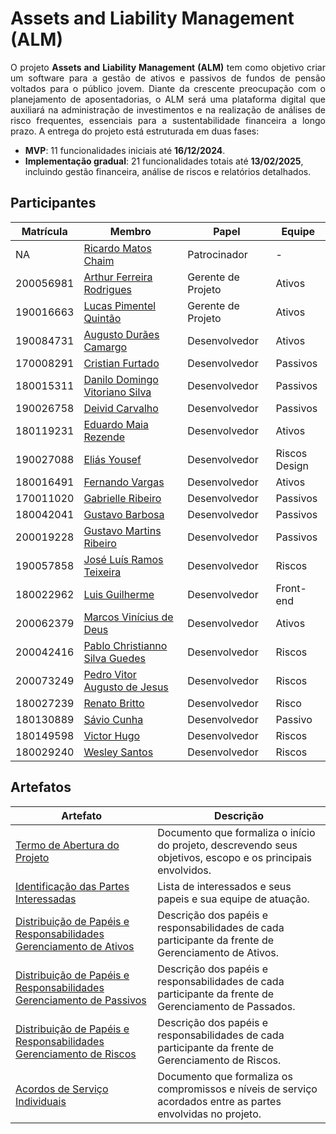 # Assets and Liability Management (ALM)

<p align="justify">
    O projeto <strong>Assets and Liability Management (ALM)</strong> tem como objetivo criar um software para a gestão de ativos e passivos de fundos de pensão voltados para o público jovem. Diante da crescente preocupação com o planejamento de aposentadorias, o ALM será uma plataforma digital que auxiliará na administração de investimentos e na realização de análises de risco frequentes, essenciais para a sustentabilidade financeira a longo prazo. 
    A entrega do projeto está estruturada em duas fases: 
    <ul>
        <li><strong>MVP</strong>: 11 funcionalidades iniciais até <strong>16/12/2024</strong>.</li>
        <li><strong>Implementação gradual</strong>: 21 funcionalidades totais até <strong>13/02/2025</strong>, incluindo gestão financeira, análise de riscos e relatórios detalhados.</li>
    </ul>
</p>


## Participantes

| Matrícula | Membro                                 | Papel              | Equipe             |
| --------- | -------------------------------------- | ------------------ | ------------------ |
| NA        | [Ricardo Matos Chaim][rmc]             | Patrocinador       | -                  |
| 200056981 | [Arthur Ferreira Rodrigues][afr]       | Gerente de Projeto | Ativos             |
| 190016663 | [Lucas Pimentel Quintão][lpq]          | Gerente de Projeto | Ativos             |
| 190084731 | [Augusto Durães Camargo][adc]          | Desenvolvedor      | Ativos             |
| 170008291 | [Cristian Furtado][cf]                 | Desenvolvedor      | Passivos           |
| 180015311 | [Danilo Domingo Vitoriano Silva][ddvs] | Desenvolvedor      | Passivos           |
| 190026758 | [Deivid Carvalho][dc]                  | Desenvolvedor      | Passivos           |
| 180119231 | [Eduardo Maia Rezende][emr]            | Desenvolvedor      | Ativos             |
| 190027088 | [Eliás Yousef][ey]                     | Desenvolvedor      | Riscos <br> Design |
| 180016491 | [Fernando Vargas][fv]                  | Desenvolvedor      | Ativos             |
| 170011020 | [Gabrielle Ribeiro][gr]                | Desenvolvedor      | Passivos           |
| 180042041 | [Gustavo Barbosa][gb]                  | Desenvolvedor      | Passivos           |
| 200019228 | [Gustavo Martins Ribeiro][gmr]         | Desenvolvedor      | Passivos           |
| 190057858 | [José Luís Ramos Teixeira][jlrt]       | Desenvolvedor      | Riscos             |
| 180022962 | [Luis Guilherme][lg]                   | Desenvolvedor      | Front-end          |
| 200062379 | [Marcos Vinícius de Deus][mvd]         | Desenvolvedor      | Ativos             |
| 200042416 | [Pablo Christianno Silva Guedes][pcsg] | Desenvolvedor      | Riscos             |
| 200073249 | [Pedro Vitor Augusto de Jesus][pvaj]   | Desenvolvedor      | Riscos             |
| 180027239 | [Renato Britto][rb]                    | Desenvolvedor      | Risco              |
| 180130889 | [Sávio Cunha][sc]                      | Desenvolvedor      | Passivo            |
| 180149598 | [Victor Hugo][vh]                      | Desenvolvedor      | Riscos             |
| 180029240 | [Wesley Santos][ws]                    | Desenvolvedor      | Riscos             |
  
## Artefatos

| Artefato                                                                                                           | Descrição                                                                                                    |
| ------------------------------------------------------------------------------------------------------------------ | ------------------------------------------------------------------------------------------------------------ |
| [Termo de Abertura do Projeto](./docs/artefatos/tap.md)                                                            | Documento que formaliza o início do projeto, descrevendo seus objetivos, escopo e os principais envolvidos.  |
| [Identificação das Partes Interessadas](#participantes)                                                            | Lista de interessados e seus papeis e sua equipe de atuação.                                                 |
| [Distribuição de Papéis e Responsabilidades Gerenciamento de Ativos](./docs/artefatos/acordo-equipe_ativos.md)     | Descrição dos papéis e responsabilidades de cada participante da frente de Gerenciamento de Ativos.          |
| [Distribuição de Papéis e Responsabilidades Gerenciamento de Passivos](./docs/artefatos/acordo-equipe_passivos.md) | Descrição dos papéis e responsabilidades de cada participante da frente de Gerenciamento de Passados.        |
| [Distribuição de Papéis e Responsabilidades Gerenciamento de Riscos](./docs/artefatos/acordo-equipe_riscos.md)     | Descrição dos papéis e responsabilidades de cada participante da frente de Gerenciamento de Riscos.          |
| [Acordos de Serviço Individuais](./docs/acordo-servico-individual/acordos-servico.md)                              | Documento que formaliza os compromissos e níveis de serviço acordados entre as partes envolvidas no projeto. |

[rmc]: http://lattes.cnpq.br/0716559775355685  
[afr]: https://github.com/ArthurFerreiraRodrigues
[lpq]: https://github.com/LucasPimentel123
[adc]: https://github.com/augustocrmg
[cf]: https://github.com/csafurtado
[ddvs]: https://github.com/danilow200
[dc]: https://github.com/deivid-a1
[emr]: https://github.com/eduardomr
[ey]: https://github.com/eliasyousef00
[fv]: https://github.com/SFernandoS
[gr]: https://github.com/Gabrielle-Ribeiro
[gb]: https://github.com/brbsg
[gmr]: https://github.com/gustavomartins-github
[jlrt]: https://github.com/joseluis-rt
[lg]: https://github.com/luisgaboardi
[mvd]: https://github.com/Marcos574
[pcsg]: https://github.com/PabloChristianno
[pvaj]: https://github.com/Peedrooo
[rb]: https://github.com/RenatoBrittoAraujo
[sc]: https://github.com/savioc2
[vh]: https://github.com/8ifq3
[ws]: https://github.com/wesleysantos00